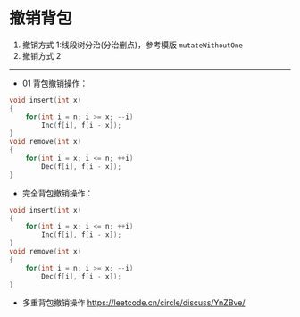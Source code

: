# 撤销背包

1. 撤销方式 1:线段树分治(分治删点)，参考模版 `mutateWithoutOne`
2. 撤销方式 2

---

- 01 背包撤销操作：

```cpp
void insert(int x)
{
    for(int i = n; i >= x; --i)
        Inc(f[i], f[i - x]);
}
void remove(int x)
{
    for(int i = x; i <= n; ++i)
        Dec(f[i], f[i - x]);
}
```

- 完全背包撤销操作：

```cpp
void insert(int x)
{
    for(int i = x; i <= n; ++i)
        Inc(f[i], f[i - x]);
}
void remove(int x)
{
    for(int i = n; i >= x; --i)
        Dec(f[i], f[i - x]);
}
```

- 多重背包撤销操作
  https://leetcode.cn/circle/discuss/YnZBve/
